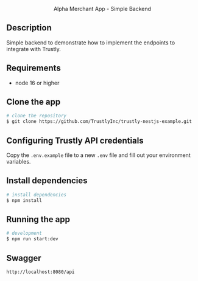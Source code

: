 <p align="center">
  Alpha Merchant App - Simple Backend
</p>

## Description

Simple backend to demonstrate how to implement the endpoints to integrate with Trustly.

## Requirements

- node 16 or higher

## Clone the app

```bash
# clone the repository
$ git clone https://github.com/TrustlyInc/trustly-nestjs-example.git
```

## Configuring Trustly API credentials

Copy the `.env.example` file to a new `.env` file and fill out your environment variables.

## Install dependencies

```bash
# install dependencies
$ npm install
```

## Running the app

```bash
# development
$ npm run start:dev
```

## Swagger

```
http://localhost:8080/api
```
